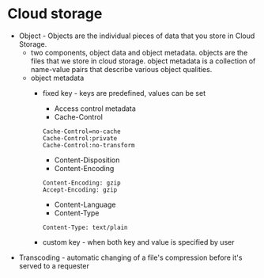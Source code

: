 # Cloud storage
- Object - Objects are the individual pieces of data that you store in Cloud Storage. 
  - two components, object data and object metadata. objects are the files that we store in cloud storage. object metadata is a collection of name-value pairs that describe various object qualities.
  - object metadata
    - fixed key - keys are predefined, values can be set
      - Access control metadata
      - Cache-Control
      ```
      Cache-Control=no-cache
      Cache-Control:private
      Cache-Control:no-transform
      ```
      
      - Content-Disposition
      - Content-Encoding
      ```
      Content-Encoding: gzip
      Accept-Encoding: gzip
      ```
      - Content-Language
      - Content-Type
      ```
      Content-Type: text/plain
      ```
    - custom key - when both key and value is specified by user
- Transcoding - automatic changing of a file's compression before it's served to a requester
